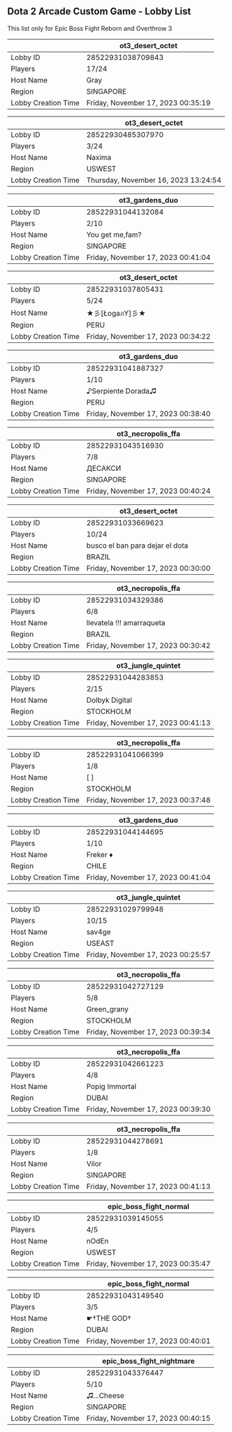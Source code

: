 ## Dota 2 Arcade Custom Game - Lobby List

This list only for Epic Boss Fight Reborn and Overthrow 3

|  | ot3_desert_octet |
| ------ | ------ |
| Lobby ID | 28522931038709843 |
| Players | 17/24 |
| Host Name | Gray |
| Region | SINGAPORE |
| Lobby Creation Time | Friday, November 17, 2023 00:35:19 |


|  | ot3_desert_octet |
| ------ | ------ |
| Lobby ID | 28522930485307970 |
| Players | 3/24 |
| Host Name | Naxima |
| Region | USWEST |
| Lobby Creation Time | Thursday, November 16, 2023 13:24:54 |


|  | ot3_gardens_duo |
| ------ | ------ |
| Lobby ID | 28522931044132084 |
| Players | 2/10 |
| Host Name | You get me,fam? |
| Region | SINGAPORE |
| Lobby Creation Time | Friday, November 17, 2023 00:41:04 |


|  | ot3_desert_octet |
| ------ | ------ |
| Lobby ID | 28522931037805431 |
| Players | 5/24 |
| Host Name | ★彡[ŁogaภY]彡★ |
| Region | PERU |
| Lobby Creation Time | Friday, November 17, 2023 00:34:22 |


|  | ot3_gardens_duo |
| ------ | ------ |
| Lobby ID | 28522931041887327 |
| Players | 1/10 |
| Host Name | ♪Serpiente Dorada♫ |
| Region | PERU |
| Lobby Creation Time | Friday, November 17, 2023 00:38:40 |


|  | ot3_necropolis_ffa |
| ------ | ------ |
| Lobby ID | 28522931043516930 |
| Players | 7/8 |
| Host Name | ДЕСАКСИ |
| Region | SINGAPORE |
| Lobby Creation Time | Friday, November 17, 2023 00:40:24 |


|  | ot3_desert_octet |
| ------ | ------ |
| Lobby ID | 28522931033669623 |
| Players | 10/24 |
| Host Name | busco el ban para dejar el dota |
| Region | BRAZIL |
| Lobby Creation Time | Friday, November 17, 2023 00:30:00 |


|  | ot3_necropolis_ffa |
| ------ | ------ |
| Lobby ID | 28522931034329386 |
| Players | 6/8 |
| Host Name | llevatela !!! amarraqueta |
| Region | BRAZIL |
| Lobby Creation Time | Friday, November 17, 2023 00:30:42 |


|  | ot3_jungle_quintet |
| ------ | ------ |
| Lobby ID | 28522931044283853 |
| Players | 2/15 |
| Host Name | Dolbyk Digital |
| Region | STOCKHOLM |
| Lobby Creation Time | Friday, November 17, 2023 00:41:13 |


|  | ot3_necropolis_ffa |
| ------ | ------ |
| Lobby ID | 28522931041066399 |
| Players | 1/8 |
| Host Name | [ ] |
| Region | STOCKHOLM |
| Lobby Creation Time | Friday, November 17, 2023 00:37:48 |


|  | ot3_gardens_duo |
| ------ | ------ |
| Lobby ID | 28522931044144695 |
| Players | 1/10 |
| Host Name | Freker ♦ |
| Region | CHILE |
| Lobby Creation Time | Friday, November 17, 2023 00:41:04 |


|  | ot3_jungle_quintet |
| ------ | ------ |
| Lobby ID | 28522931029799948 |
| Players | 10/15 |
| Host Name | sav4ge |
| Region | USEAST |
| Lobby Creation Time | Friday, November 17, 2023 00:25:57 |


|  | ot3_necropolis_ffa |
| ------ | ------ |
| Lobby ID | 28522931042727129 |
| Players | 5/8 |
| Host Name | Green_grany |
| Region | STOCKHOLM |
| Lobby Creation Time | Friday, November 17, 2023 00:39:34 |


|  | ot3_necropolis_ffa |
| ------ | ------ |
| Lobby ID | 28522931042661223 |
| Players | 4/8 |
| Host Name | Popig Immortal |
| Region | DUBAI |
| Lobby Creation Time | Friday, November 17, 2023 00:39:30 |


|  | ot3_necropolis_ffa |
| ------ | ------ |
| Lobby ID | 28522931044278691 |
| Players | 1/8 |
| Host Name | Vilor |
| Region | SINGAPORE |
| Lobby Creation Time | Friday, November 17, 2023 00:41:13 |


|  | epic_boss_fight_normal |
| ------ | ------ |
| Lobby ID | 28522931039145055 |
| Players | 4/5 |
| Host Name | nOdEn |
| Region | USWEST |
| Lobby Creation Time | Friday, November 17, 2023 00:35:47 |


|  | epic_boss_fight_normal |
| ------ | ------ |
| Lobby ID | 28522931043149540 |
| Players | 3/5 |
| Host Name | ☛†THE GOD† |
| Region | DUBAI |
| Lobby Creation Time | Friday, November 17, 2023 00:40:01 |


|  | epic_boss_fight_nightmare |
| ------ | ------ |
| Lobby ID | 28522931043376447 |
| Players | 5/10 |
| Host Name | ♫...Cheese |
| Region | SINGAPORE |
| Lobby Creation Time | Friday, November 17, 2023 00:40:15 |


